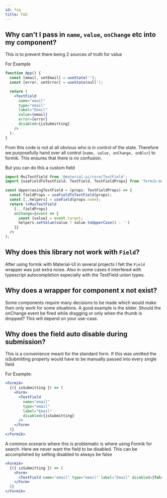 ```yaml
---
id: faq
title: FAQ
---
```


## Why can't I pass in `name`, `value`, `onChange` etc into my component?

This is to prevent there being 2 sources of truth for value

For Example

```jsx
function App() {
  const [email, setEmail] = useState('');
  const [error, setError] = useState(null');

  return (
    <TextField
      name="email"
      type="email"
      label="Email"
      value={email}
      error={error}
      disabled={isSubmitting}
    />
  );
}
```

From this code is not at all obvious who is in control of the state. Therefore we purposefully hand over all control (`name, value, onChange, onBlur`) to formik. This ensures that there is no confusion.

But you can do this a custom field

```jsx
import MuiTextField from '@material-ui/core/TextField';
import {useFieldToTextField, TextField, TextFieldProps} from 'formik-material-ui';

const UppercasingTextField = (props: TextFieldProps) => {
  const fieldProps = useFieldToTextField(props);
  const [,,helpers] = useField(props.name);
  return (<MuiTextField
    {...fieldProps}
    onChange={event => {
      const {value} = event.target;
      helpers.setValue(value ? value.toUpperCase() : '')
    }}
  />
);
```

## Why does this library not work with `Field`?

After using formik with Material-UI in several projects I felt the `Field` wrapper was just extra noise.
Also in some cases it interfered with typescript autocompletion especially with the TextField union types.

## Why does a wrapper for component x not exist?

Some components require many decisions to be made which would make then only work for some situations.
A good example is the slider. Should the onChange event be fired while dragging or only when the thumb is dropped? This will depend on your use-case.

## Why does the field auto disable during submission?

This is a convenience meant for the standard form. If this was omitted the isSubmitting property would have to be manually passed into every single field

For Example:

```jsx {8}
<Formik>
  {({ isSubmitting }) => (
    <Form>
      <TextField
        name="email"
        type="email"
        label="Email"
        disabled={isSubmitting}
      />
    </Form>
  )}
</Formik>
```

A common scenario where this is problematic is where using Formik for search. Here we never want the field to be disabled. This can be accomplished by setting disabled to always be false

```jsx {8}
<Formik>
  {({ isSubmitting }) => (
    <Form>
      <TextField name="email" type="email" label="Email" disabled={false} />
    </Form>
  )}
</Formik>
```
